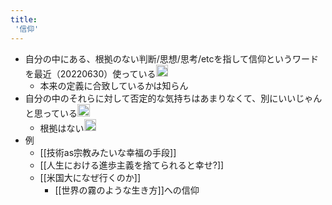 ```yaml
---
title:
 '信仰'
---
```


- 自分の中にある、根拠のない判断/思想/思考/etcを指して信仰というワードを最近（20220630）使っている<img src='https://scrapbox.io/api/pages/blu3mo-public/blu3mo/icon' alt='blu3mo.icon' height="19.5"/>
    - 本来の定義に合致しているかは知らん
- 自分の中のそれらに対して否定的な気持ちはあまりなくて、別にいいじゃんと思っている<img src='https://scrapbox.io/api/pages/blu3mo-public/blu3mo/icon' alt='blu3mo.icon' height="19.5"/>
    - 根拠はない<img src='https://scrapbox.io/api/pages/blu3mo-public/blu3mo/icon' alt='blu3mo.icon' height="19.5"/>
- 例
    - [[技術as宗教みたいな幸福の手段]]
    - [[人生における進歩主義を捨てられると幸せ?]]
    - [[米国大になぜ行くのか]]
        - [[世界の霧のような生き方]]への信仰